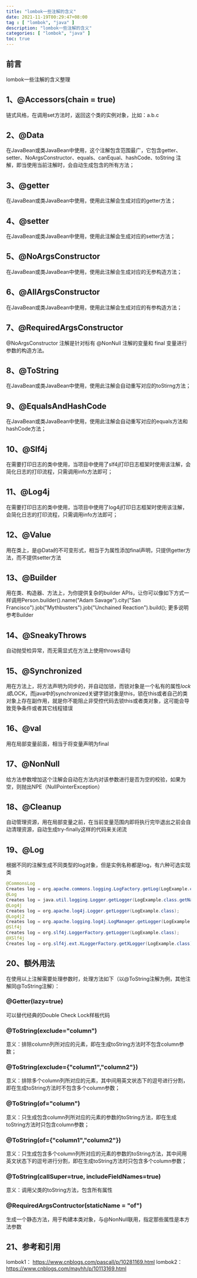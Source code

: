 ```yaml
---
title: "lombok一些注解的含义"
date: 2021-11-19T00:29:47+08:00
tag : [ "lombok", "java" ]
description: "lombok一些注解的含义"
categories: [ "lombok", "java" ]
toc: true
---
```


## 前言
lombok一些注解的含义整理

## 1、@Accessors(chain = true)
链式风格，在调用set方法时，返回这个类的实例对象，比如：a.b.c

## 2、@Data
在JavaBean或类JavaBean中使用，这个注解包含范围最广，它包含getter、setter、NoArgsConstructor、equals、canEqual、hashCode、toString 注解，即当使用当前注解时，会自动生成包含的所有方法；

## 3、@getter
在JavaBean或类JavaBean中使用，使用此注解会生成对应的getter方法；

## 4、@setter
在JavaBean或类JavaBean中使用，使用此注解会生成对应的setter方法；

## 5、@NoArgsConstructor
在JavaBean或类JavaBean中使用，使用此注解会生成对应的无参构造方法；

## 6、@AllArgsConstructor
在JavaBean或类JavaBean中使用，使用此注解会生成对应的有参构造方法；

## 7、@RequiredArgsConstructor
@NoArgsConstructor 注解是针对标有 @NonNull 注解的变量和 final 变量进行参数的构造方法。

## 8、@ToString
在JavaBean或类JavaBean中使用，使用此注解会自动重写对应的toStirng方法；

## 9、@EqualsAndHashCode
在JavaBean或类JavaBean中使用，使用此注解会自动重写对应的equals方法和hashCode方法；

## 10、@Slf4j
在需要打印日志的类中使用，当项目中使用了slf4j打印日志框架时使用该注解，会简化日志的打印流程，只需调用info方法即可；

## 11、@Log4j
在需要打印日志的类中使用，当项目中使用了log4j打印日志框架时使用该注解，会简化日志的打印流程，只需调用info方法即可；

## 12、@Value
用在类上，是@Data的不可变形式，相当于为属性添加final声明，只提供getter方法，而不提供setter方法

## 13、@Builder
用在类、构造器、方法上，为你提供复杂的builder APIs，让你可以像如下方式一样调用Person.builder().name("Adam Savage").city("San Francisco").job("Mythbusters").job("Unchained Reaction").build();  更多说明参考Builder

## 14、@SneakyThrows
自动抛受检异常，而无需显式在方法上使用throws语句

## 15、@Synchronized
用在方法上，将方法声明为同步的，并自动加锁，而锁对象是一个私有的属性$lock或$LOCK，而java中的synchronized关键字锁对象是this，锁在this或者自己的类对象上存在副作用，就是你不能阻止非受控代码去锁this或者类对象，这可能会导致竞争条件或者其它线程错误

## 16、@val
用在局部变量前面，相当于将变量声明为final

## 17、@NonNull
给方法参数增加这个注解会自动在方法内对该参数进行是否为空的校验，如果为空，则抛出NPE（NullPointerException）

## 18、@Cleanup
自动管理资源，用在局部变量之前，在当前变量范围内即将执行完毕退出之前会自动清理资源，自动生成try-finally这样的代码来关闭流

## 19、@Log
根据不同的注解生成不同类型的log对象，但是实例名称都是log，有六种可选实现类
```java
@CommonsLog 
Creates log = org.apache.commons.logging.LogFactory.getLog(LogExample.class);
@Log 
Creates log = java.util.logging.Logger.getLogger(LogExample.class.getName());
@Log4j 
Creates log = org.apache.log4j.Logger.getLogger(LogExample.class);
@Log4j2 
Creates log = org.apache.logging.log4j.LogManager.getLogger(LogExample.class);
@Slf4j 
Creates log = org.slf4j.LoggerFactory.getLogger(LogExample.class);
@XSlf4j 
Creates log = org.slf4j.ext.XLoggerFactory.getXLogger(LogExample.class);
```

## 20、额外用法
在使用以上注解需要处理参数时，处理方法如下（以@ToString注解为例，其他注解同@ToString注解）：

### @Getter(lazy=true)
可以替代经典的Double Check Lock样板代码

### @ToString(exclude="column")
意义：排除column列所对应的元素，即在生成toString方法时不包含column参数；

### @ToString(exclude={"column1","column2"})
意义：排除多个column列所对应的元素，其中间用英文状态下的逗号进行分割，即在生成toString方法时不包含多个column参数；

### @ToString(of="column")
意义：只生成包含column列所对应的元素的参数的toString方法，即在生成toString方法时只包含column参数；

### @ToString(of={"column1","column2"})
意义：只生成包含多个column列所对应的元素的参数的toString方法，其中间用英文状态下的逗号进行分割，即在生成toString方法时只包含多个column参数；

### @ToString(callSuper=true, includeFieldNames=true)
意义：调用父类的toString方法，包含所有属性

### @RequiredArgsContructor(staticName = "of")
生成一个静态方法，用于构建本类对象，与@NonNull联用，指定那些属性是本方法参数

## 21、参考和引用  
lombok1： <https://www.cnblogs.com/pascall/p/10281169.html>
lombok2： <https://www.cnblogs.com/mayhh/p/10113169.html>